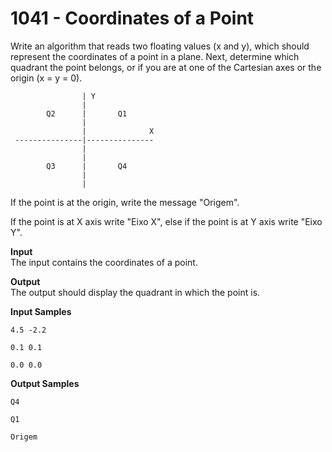 # 1041 - Coordinates of a Point

Write an algorithm that reads two floating values (x and y), which should represent the coordinates of a point in a plane. Next, determine which quadrant the point belongs, or if you are at one of the Cartesian axes or the origin (x = y = 0).

```
                | Y
                |
        Q2      |       Q1
                |
                |              X
 ---------------|---------------
                |
                |
        Q3      |       Q4
                |
                |
```

If the point is at the origin, write the message "Origem".

If the point is at X axis write "Eixo X", else if the point is at Y axis write "Eixo Y".

**Input**<br>
The input contains the coordinates of a point.

**Output**<br>
The output should display the quadrant in which the point is.

**Input Samples**
```
4.5 -2.2
```
```   
0.1 0.1
```
```      
0.0 0.0
```

**Output Samples**
```
Q4
```
```
Q1
```
```
Origem
```